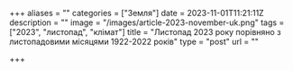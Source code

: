 +++
aliases = ""
categories = ["Земля"]
date = 2023-11-01T11:21:11Z
description = ""
image = "/images/article-2023-november-uk.png"
tags = ["2023", "листопад", "клiмат"]
title = "Листопад 2023 року порівняно з листопадовими місяцями 1922-2022 років"
type = "post"
url = ""

+++
